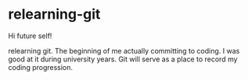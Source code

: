 # relearning-git

Hi future self!

relearning git. The beginning of me actually committing to coding. I was good at it during university years. Git will serve as a place to record my coding progression.

